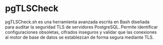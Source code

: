 # pgTLSCheck
pgTLSCheck.sh es una herramienta avanzada escrita en Bash diseñada para auditar la seguridad TLS de servidores PostgreSQL. Permite identificar configuraciones obsoletas, cifrados inseguros y validar que las conexiones al motor de base de datos se establezcan de forma segura mediante TLS.
